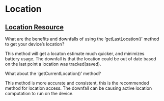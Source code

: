 # Location

## [Location Resource](https://developer.android.com/training/location/retrieve-current)

What are the benefits and downfalls of using the ‘getLastLocation()’ method to get your device’s location?

This method will get a locaton estimate much quicker, and minimizes battery usage. The downfall is that the location could be out of date based on the last point a location was tracked(saved).

What about the ‘getCurrentLocation()’ method?

This method is more accurate and consistent, this is the recommended method for location access. The downfall can be causing active location computation to run on the device.
